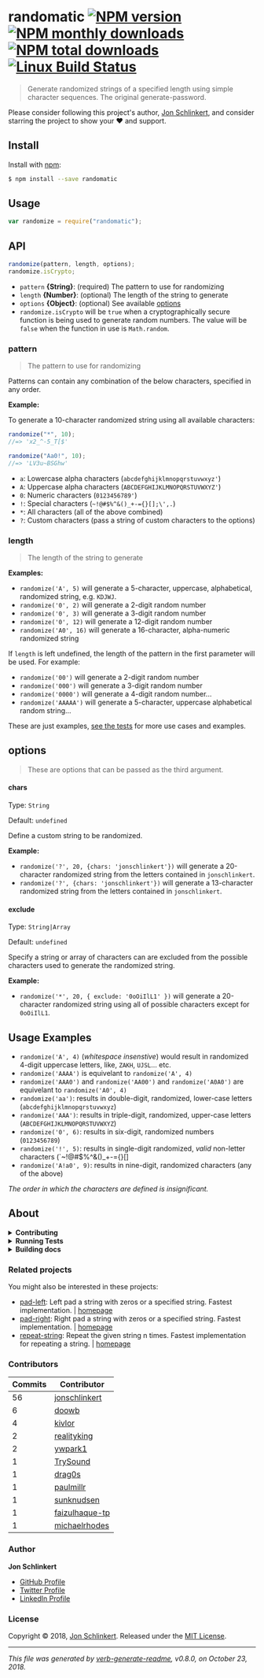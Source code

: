 # randomatic [![NPM version](https://img.shields.io/npm/v/randomatic.svg?style=flat)](https://www.npmjs.com/package/randomatic) [![NPM monthly downloads](https://img.shields.io/npm/dm/randomatic.svg?style=flat)](https://npmjs.org/package/randomatic) [![NPM total downloads](https://img.shields.io/npm/dt/randomatic.svg?style=flat)](https://npmjs.org/package/randomatic) [![Linux Build Status](https://img.shields.io/travis/jonschlinkert/randomatic.svg?style=flat&label=Travis)](https://travis-ci.org/jonschlinkert/randomatic)

> Generate randomized strings of a specified length using simple character sequences. The original generate-password.

Please consider following this project's author, [Jon Schlinkert](https://github.com/jonschlinkert), and consider starring the project to show your :heart: and support.

## Install

Install with [npm](https://www.npmjs.com/):

```sh
$ npm install --save randomatic
```

## Usage

```js
var randomize = require("randomatic");
```

## API

```js
randomize(pattern, length, options);
randomize.isCrypto;
```

- `pattern` **{String}**: (required) The pattern to use for randomizing
- `length` **{Number}**: (optional) The length of the string to generate
- `options` **{Object}**: (optional) See available [options](#options)
- `randomize.isCrypto` will be `true` when a cryptographically secure function is being used to generate random numbers. The value will be `false` when the function in use is `Math.random`.

### pattern

> The pattern to use for randomizing

Patterns can contain any combination of the below characters, specified in any order.

**Example:**

To generate a 10-character randomized string using all available characters:

```js
randomize("*", 10);
//=> 'x2_^-5_T[$'

randomize("Aa0!", 10);
//=> 'LV3u~BSGhw'
```

- `a`: Lowercase alpha characters (`abcdefghijklmnopqrstuvwxyz'`)
- `A`: Uppercase alpha characters (`ABCDEFGHIJKLMNOPQRSTUVWXYZ'`)
- `0`: Numeric characters (`0123456789'`)
- `!`: Special characters (`~!@#$%^&()_+-={}[];\',.`)
- `*`: All characters (all of the above combined)
- `?`: Custom characters (pass a string of custom characters to the options)

### length

> The length of the string to generate

**Examples:**

- `randomize('A', 5)` will generate a 5-character, uppercase, alphabetical, randomized string, e.g. `KDJWJ`.
- `randomize('0', 2)` will generate a 2-digit random number
- `randomize('0', 3)` will generate a 3-digit random number
- `randomize('0', 12)` will generate a 12-digit random number
- `randomize('A0', 16)` will generate a 16-character, alpha-numeric randomized string

If `length` is left undefined, the length of the pattern in the first parameter will be used. For example:

- `randomize('00')` will generate a 2-digit random number
- `randomize('000')` will generate a 3-digit random number
- `randomize('0000')` will generate a 4-digit random number...
- `randomize('AAAAA')` will generate a 5-character, uppercase alphabetical random string...

These are just examples, [see the tests](./test.js) for more use cases and examples.

## options

> These are options that can be passed as the third argument.

#### chars

Type: `String`

Default: `undefined`

Define a custom string to be randomized.

**Example:**

- `randomize('?', 20, {chars: 'jonschlinkert'})` will generate a 20-character randomized string from the letters contained in `jonschlinkert`.
- `randomize('?', {chars: 'jonschlinkert'})` will generate a 13-character randomized string from the letters contained in `jonschlinkert`.

#### exclude

Type: `String|Array`

Default: `undefined`

Specify a string or array of characters can are excluded from the possible characters used to generate the randomized string.

**Example:**

- `randomize('*', 20, { exclude: '0oOiIlL1' })` will generate a 20-character randomized string using all of possible characters except for `0oOiIlL1`.

## Usage Examples

- `randomize('A', 4)` (_whitespace insenstive_) would result in randomized 4-digit uppercase letters, like, `ZAKH`, `UJSL`... etc.
- `randomize('AAAA')` is equivelant to `randomize('A', 4)`
- `randomize('AAA0')` and `randomize('AA00')` and `randomize('A0A0')` are equivelant to `randomize('A0', 4)`
- `randomize('aa')`: results in double-digit, randomized, lower-case letters (`abcdefghijklmnopqrstuvwxyz`)
- `randomize('AAA')`: results in triple-digit, randomized, upper-case letters (`ABCDEFGHIJKLMNOPQRSTUVWXYZ`)
- `randomize('0', 6)`: results in six-digit, randomized numbers (`0123456789`)
- `randomize('!', 5)`: results in single-digit randomized, _valid_ non-letter characters (`~!@#\$%^&()\_+-={}[]
- `randomize('A!a0', 9)`: results in nine-digit, randomized characters (any of the above)

_The order in which the characters are defined is insignificant._

## About

<details>
<summary><strong>Contributing</strong></summary>

Pull requests and stars are always welcome. For bugs and feature requests, [please create an issue](../../issues/new).

</details>

<details>
<summary><strong>Running Tests</strong></summary>

Running and reviewing unit tests is a great way to get familiarized with a library and its API. You can install dependencies and run tests with the following command:

```sh
$ npm install && npm test
```

</details>

<details>
<summary><strong>Building docs</strong></summary>

_(This project's readme.md is generated by [verb](https://github.com/verbose/verb-generate-readme), please don't edit the readme directly. Any changes to the readme must be made in the [.verb.md](.verb.md) readme template.)_

To generate the readme, run the following command:

```sh
$ npm install -g verbose/verb#dev verb-generate-readme && verb
```

</details>

### Related projects

You might also be interested in these projects:

- [pad-left](https://www.npmjs.com/package/pad-left): Left pad a string with zeros or a specified string. Fastest implementation. | [homepage](https://github.com/jonschlinkert/pad-left "Left pad a string with zeros or a specified string. Fastest implementation.")
- [pad-right](https://www.npmjs.com/package/pad-right): Right pad a string with zeros or a specified string. Fastest implementation. | [homepage](https://github.com/jonschlinkert/pad-right "Right pad a string with zeros or a specified string. Fastest implementation.")
- [repeat-string](https://www.npmjs.com/package/repeat-string): Repeat the given string n times. Fastest implementation for repeating a string. | [homepage](https://github.com/jonschlinkert/repeat-string "Repeat the given string n times. Fastest implementation for repeating a string.")

### Contributors

| **Commits** | **Contributor**                                     |
| ----------- | --------------------------------------------------- |
| 56          | [jonschlinkert](https://github.com/jonschlinkert)   |
| 6           | [doowb](https://github.com/doowb)                   |
| 4           | [kivlor](https://github.com/kivlor)                 |
| 2           | [realityking](https://github.com/realityking)       |
| 2           | [ywpark1](https://github.com/ywpark1)               |
| 1           | [TrySound](https://github.com/TrySound)             |
| 1           | [drag0s](https://github.com/drag0s)                 |
| 1           | [paulmillr](https://github.com/paulmillr)           |
| 1           | [sunknudsen](https://github.com/sunknudsen)         |
| 1           | [faizulhaque-tp](https://github.com/faizulhaque-tp) |
| 1           | [michaelrhodes](https://github.com/michaelrhodes)   |

### Author

**Jon Schlinkert**

- [GitHub Profile](https://github.com/jonschlinkert)
- [Twitter Profile](https://twitter.com/jonschlinkert)
- [LinkedIn Profile](https://linkedin.com/in/jonschlinkert)

### License

Copyright © 2018, [Jon Schlinkert](https://github.com/jonschlinkert).
Released under the [MIT License](LICENSE).

---

_This file was generated by [verb-generate-readme](https://github.com/verbose/verb-generate-readme), v0.8.0, on October 23, 2018._

